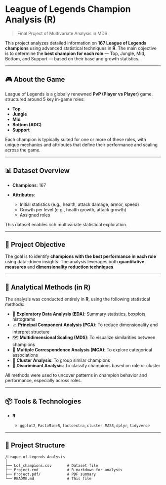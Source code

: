 # League of Legends Champion Analysis (R)
> Final Project of Multivariate Analysis in MDS

This project analyzes detailed information on **167 League of Legends champions** using advanced statistical techniques in **R**. The main objective is to determine the **best champion for each role** — Top, Jungle, Mid, Bottom, and Support — based on their base and growth statistics.

---

## 🎮 About the Game

League of Legends is a globally renowned **PvP (Player vs Player)** game, structured around 5 key in-game roles:

* **Top**
* **Jungle**
* **Mid**
* **Bottom (ADC)**
* **Support**

Each champion is typically suited for one or more of these roles, with unique mechanics and attributes that define their performance and scaling across the game.

---

## 📊 Dataset Overview

* **Champions**: 167
* **Attributes**:

  * Initial statistics (e.g., health, attack damage, armor, speed)
  * Growth per level (e.g., health growth, attack growth)
  * Assigned roles

This dataset enables rich multivariate statistical exploration.

---

## 🎯 Project Objective

The goal is to identify **champions with the best performance in each role** using data-driven insights. The analysis leverages both **quantitative measures** and **dimensionality reduction techniques**.

---

## 🧪 Analytical Methods (in R)

The analysis was conducted entirely in **R**, using the following statistical methods:

* 📌 **Exploratory Data Analysis (EDA)**: Summary statistics, boxplots, histograms
* 📈 **Principal Component Analysis (PCA)**: To reduce dimensionality and interpret structure
* 🗺️ **Multidimensional Scaling (MDS)**: To visualize similarities between champions
* 🔢 **Multiple Correspondence Analysis (MCA)**: To explore categorical associations
* 🧬 **Cluster Analysis**: To group similar champions
* 🧠 **Discriminant Analysis**: To classify champions based on role or cluster

All methods were used to uncover patterns in champion behavior and performance, especially across roles.

---

## 📦 Tools & Technologies

* **R**

  * `ggplot2`, `FactoMineR`, `factoextra`, `cluster`, `MASS`, `dplyr`, `tidyverse`

---

## 📁 Project Structure

```
/League-of-Legends-Analysis
│
├── Lol_champions.csv       # Dataset file
├── Project.rmd             # R markdown for analysis
├── Project.pdf/            # PDF summary
└── README.md               # This file
```
